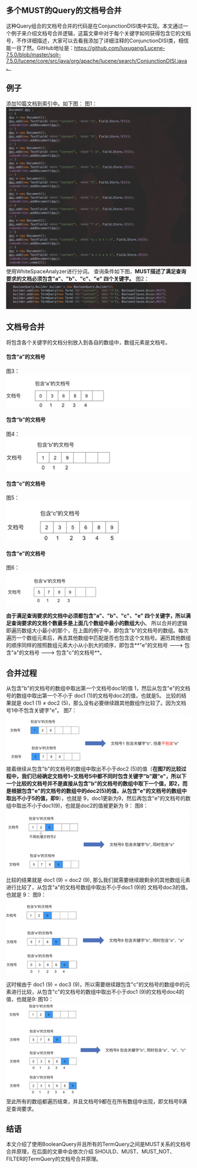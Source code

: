 ## 多个MUST的Query的文档号合并
这种Query组合的文档号合并的代码是在ConjunctionDISI类中实现。本文通过一个例子来介绍文档号合并逻辑，这篇文章中对于每个关键字如何获得包含它的文档号，不作详细描述，大家可以去看我添加了详细注释的ConjunctionDISI类，相信能一目了然。GitHub地址是：https://github.com/luxugang/Lucene-7.5.0/blob/master/solr-7.5.0/lucene/core/src/java/org/apache/lucene/search/ConjunctionDISI.java。
## 例子
添加10篇文档到索引中。如下图：
图1：
<img src="多个MUST文档号合并-image/1.png">
使用WhiteSpaceAnalyzer进行分词。
查询条件如下图，**MUST描述了满足查询要求的文档必须包含"a"、"b"、"c"、"e" 四个关键字。**
图2：
<img src="多个MUST文档号合并-image/2.png">

## 文档号合并
将包含各个关键字的文档分别放入到各自的数组中，数组元素是文档号。
#### 包含“a”的文档号
图3：
<img src="多个MUST文档号合并-image/3.png">

#### 包含“b”的文档号
图4：
<img src="多个MUST文档号合并-image/4.png">

#### 包含“c”的文档号
图5：
<img src="多个MUST文档号合并-image/5.png">

#### 包含“e”的文档号
图6：
<img src="多个MUST文档号合并-image/6.png">

**由于满足查询要求的文档中必须都包含"a"、"b"、"c"、"e" 四个关键字，所以满足查询要求的文档个数最多是上面几个数组中最小的数组大小**。
所以合并的逻辑即遍历数组大小最小的那个，在上面的例子中，即包含"b"的文档号的数组。每次遍历一个数组元素后，再去其他数组中匹配是否也包含这个文档号。遍历其他数组的顺序同样的按照数组元素大小从小到大的顺序，即包含**"e"的文档号 ---> 包含"a"的文档号 ---> 包含"c"的文档号**。

## 合并过程
从包含"b"的文档号的数组中取出第一个文档号doc1的值 1，然后从包含"e"的文档号的数组中取出第一个不小于 doc1 (1)的文档号doc2的值，也就是5。
比较的结果就是 doc1 (1) ≠ doc2 (5)，那么没有必要继续跟其他数组作比较了。因为文档号1中不包含关键字"e"。
图7：
<img src="多个MUST文档号合并-image/7.png">
接着继续从包含"b"的文档号的数组中取出不小于doc2 (5)的值（**在图7的比较过程中，我们已经确定文档号1~文档号5中都不同时包含关键字"b"跟"e"，所以下一个比较的文档号并不是直接从包含"b"的文档号的数组中取下一个值，即2，而是根据包含"e"的文档号的数组中的doc2(5)的值，从包含"e"的文档号的数组中取出不小于5的值，即9**），也就是 9，doc1更新为9，然后再包含"e"的文档号的数组中取出不小于doc1(9)，也就是doc2的值被更新为 9：
图8：
<img src="多个MUST文档号合并-image/8.png">
比较的结果就是 doc1 (9) = doc2 (9), 那么我们就需要继续跟剩余的其他数组元素进行比较了，从包含"a"的文档号数组中取出不小于doc1 (9)的 文档号doc3的值，也就是 9：
图9：
<img src="多个MUST文档号合并-image/9.png">

这时候由于 doc1 (9) = doc3 (9)，所以需要继续跟包含"c"的文档号的数组中的元素进行比较，从包含"c"的文档号的数组中取出不小于doc1 (9)的文档号doc4的值，也就是9:
图10：
<img src="多个MUST文档号合并-image/10.png">
至此所有的数组都遍历结束，并且文档号9都在在所有数组中出现，即文档号9满足查询要求。

## 结语
本文介绍了使用BooleanQuery并且所有的TermQuery之间是MUST关系的文档号合并原理，在后面的文章中会依次介绍 SHOULD、MUST、MUST_NOT、FILTER的TermQuery的文档号合并原理。
